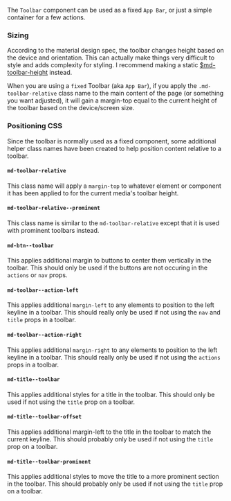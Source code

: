 The `Toolbar` component can be used as a fixed `App Bar`, or just a simple container
for a few actions.

### Sizing
According to the material design spec, the toolbar changes height based on the device and orientation.
This can actually make things very difficult to style and adds complexity for styling. I recommend
making a static [$md-toolbar-height](/components/toolbars?tab=2#variable-md-toolbar-height) instead.

When you are using a `fixed` Toolbar (aka `App Bar`), if you apply the `.md-toolbar-relative`
class name to the main content of the page (or something you want adjusted), it will
gain a margin-top equal to the current height of the toolbar based on the device/screen
size.

### Positioning CSS
Since the toolbar is normally used as a fixed component, some additional helper class names have been
created to help position content relative to a toolbar.

#### `md-toolbar-relative`
This class name will apply a `margin-top` to whatever element or component it has been applied to for the current
media's toolbar height.

#### `md-toolbar-relative--prominent`
This class name is similar to the `md-toolbar-relative` except that it is used with prominent toolbars instead.

#### `md-btn--toolbar`
This applies additional margin to buttons to center them vertically in the toolbar. This should only be used if
the buttons are not occuring in the `actions` or `nav` props.

#### `md-toolbar--action-left`
This applies additional `margin-left` to any elements to position to the left keyline in a toolbar. This should really
only be used if not using the `nav` and `title` props in a toolbar.

#### `md-toolbar--action-right`
This applies additional `margin-right` to any elements to position to the left keyline in a toolbar. This should really
only be used if not using the `actions` props in a toolbar.

#### `md-title--toolbar`
This applies additional styles for a title in the toolbar. This should only be used if not using the `title` prop
on a toolbar.

#### `md-title--toolbar-offset`
This applies additional margin-left to the title in the toolbar to match the current keyline. This should probably
only be used if not using the `title` prop on a toolbar.

#### `md-title--toolbar-prominent`
This applies additional styles to move the title to a more prominent section in the toolbar. This should probably
only be used if not using the `title` prop on a toolbar.

